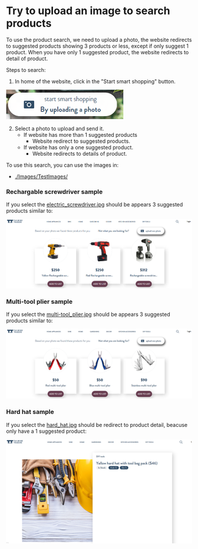 # Try to upload an image to search products

To use the product search, we need to upload a photo, the website redirects to suggested products showing 3 products or less, except if only suggest 1 product. When you have only 1 suggested product, the website redirects to detail of product.

Steps to search:

1. In home of the website, click in the "Start smart shopping" button.
<img src="./Images/Docs/Start_Smart_Shopping_Button.png">

2. Select a photo to upload and send it.
    * If website has more than 1 suggested products
        * Website redirect to suggested products.
    * If website has only a one suggested product.
        * Website redirects to details of product.

To use this search, you can use the images in:

* [./Images/TestImages/](./Images/TestImages/)


### Rechargable screwdriver sample
If you select the [electric_screwdriver.jpg](./Images/TestImages/electric_screwdriver.jpg) should be appears 3 suggested products similar to:

<img src="./Images/Docs/rechargeable_Screwdriver_Suggested_Products.png">

### Multi-tool plier sample
If you select the [multi-tool_plier.jpg](./Images/TestImages/multi-tool_plier.jpg) should be appears 3 suggested products similar to:

<img src="./Images/Docs/multi-tool_plier_Suggested_Products.png">


### Hard hat sample
If you select the [hard_hat.jpg](./Images/TestImages/hard_hat.jpg) should be redirect to product detail, beacuse only have a 1 suggested product:

<img src="./Images/Docs/hard_Hat_Suggested_Product_Detail.png">